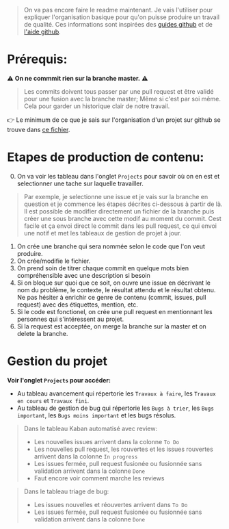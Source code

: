 > On va pas encore faire le readme maintenant. Je vais l'utiliser pour expliquer l'organisation basique pour qu'on puisse produire un travail de qualité. Ces informations sont inspirées des [guides github](https://guides.github.com/) et de [l'aide github](https://help.github.com/en).

# Prérequis:

:warning: **On ne commmit rien sur la branche master.** :warning: 

> Les commits doivent tous passer par une pull request et être validé pour une fusion avec la branche master; Même si c'est par soi même. Cela pour garder un historique clair de notre travail.

:point_right: Le minimum de ce que je sais sur l'organisation d'un projet sur github se trouve dans [ce fichier](https://drive.google.com/open?id=1gvOVPevHNjXMufL_EpnSRNU-TSSCz56bsf2Nkz90PwE).

# Etapes de production de contenu:
0. On va voir les tableau dans l'onglet `Projects` pour savoir où on en est et selectionner une tache sur laquelle travailler.
> Par exemple, je selectionne une issue et je vais sur la branche en question et je commence les étapes décrites ci-dessous à partir de là.
Il est possible de modifier directement un fichier de la branche puis créer une sous branche avec cette modif au moment du commit. Cest facile et ça envoi direct le commit dans les pull request, ce qui envoi une notif et met les tableaux de gestion de projet à jour. 
1. On crée une branche qui sera nommée selon le code que l'on veut produire.
2. On crée/modifie le fichier.
3. On prend soin de titrer chaque commit en quelque mots bien compréhensible avec une description si besoin
4. Si on bloque sur quoi que ce soit, on ouvre une issue en décrivant le nom du problème, le contexte, le résultat attendu et le résultat obtenu. Ne pas hésiter à enrichir ce genre de contenu (commit, issues, pull request) avec des étiquettes, mention, etc.
5. Si le code est fonctionel, on crée une pull request en mentionnant les personnes qui s'intéressent au projet.
6. Si la request est acceptée, on merge la branche sur la master et on delete la branche.

# Gestion du projet
**Voir l'onglet `Projects` pour accéder:**
* Au tableau avancement qui répertorie les `Travaux à faire`, les `Travaux en cours` et `Travaux fini`.
* Au tableau de gestion de bug qui répertorie les `Bugs à trier`, les `Bugs important`, les `Bugs moins important` et les bugs résolus.
> Dans le tableau Kaban automatisé avec review:
> * Les nouvelles issues arrivent dans la colonne `To Do` 
> * Les nouvelles pull request, les rouvertes et les issues rouvertes arrivent dans la colonne `In progress` 
> * Les issues fermée, pull request fusionée ou fusionnée sans validation arrivent dans la colonne `Done`
> * Faut encore voir comment marche les reviews

> Dans le tableau triage de bug:
> * Les issues nouvelles et réouvertes arrivent dans `To Do`
> * Les issues fermée, pull request fusionée ou fusionnée sans validation arrivent dans la colonne `Done`
